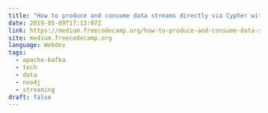 ```yaml
---
title: "How to produce and consume data streams directly via Cypher with Streams Procedures"
date: 2019-05-09T17:13:07Z
link: https://medium.freecodecamp.org/how-to-produce-and-consume-data-streams-directly-via-cypher-with-streams-procedures-52cbc5f543f1?source=rss----336d898217ee---4&utm_medium=RSS&utm_source=news.12bit.vn
site: medium.freecodecamp.org
language: Webdev
tags:
  - apache-kafka
  - tech
  - data
  - neo4j
  - streaming
draft: false
---
```

